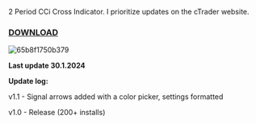 2 Period CCi Cross Indicator. I prioritize updates on the cTrader website.

### [DOWNLOAD](ctrader.com/algos/indicators/show/3789)

![65b8f1750b379](https://github.com/mirbyte/CCi-Trend-Indicator/assets/83219244/38be3d72-38b9-4999-a1ee-e248180ddf71)

**Last update 30.1.2024**

**Update log:**

v1.1 - Signal arrows added with a color picker, settings formatted

v1.0 - Release (200+ installs)
